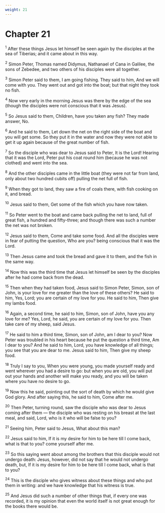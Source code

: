 ```yaml
---
weight: 21
---
```


# Chapter 21

<sup>1</sup> After these things Jesus let himself be seen again by the disciples at the sea of Tiberias; and it came about in this way. 

<sup>2</sup> Simon Peter, Thomas named Didymus, Nathanael of Cana in Galilee, the sons of Zebedee, and two others of his disciples were all together. 

<sup>3</sup> Simon Peter said to them, I am going fishing. They said to him, And we will come with you. They went out and got into the boat; but that night they took no fish. 

<sup>4</sup> Now very early in the morning Jesus was there by the edge of the sea (though the disciples were not conscious that it was Jesus). 

<sup>5</sup> So Jesus said to them, Children, have you taken any fish? They made answer, No. 

<sup>6</sup> And he said to them, Let down the net on the right side of the boat and you will get some. So they put it in the water and now they were not able to get it up again because of the great number of fish. 

<sup>7</sup> So the disciple who was dear to Jesus said to Peter, It is the Lord! Hearing that it was the Lord, Peter put his coat round him (because he was not clothed) and went into the sea. 

<sup>8</sup> And the other disciples came in the little boat (they were not far from land, only about two hundred cubits off) pulling the net full of fish. 

<sup>9</sup> When they got to land, they saw a fire of coals there, with fish cooking on it, and bread. 

<sup>10</sup> Jesus said to them, Get some of the fish which you have now taken. 

<sup>11</sup> So Peter went to the boat and came back pulling the net to land, full of great fish, a hundred and fifty-three; and though there was such a number the net was not broken. 

<sup>12</sup> Jesus said to them, Come and take some food. And all the disciples were in fear of putting the question, Who are you? being conscious that it was the Lord. 

<sup>13</sup> Then Jesus came and took the bread and gave it to them, and the fish in the same way. 

<sup>14</sup> Now this was the third time that Jesus let himself be seen by the disciples after he had come back from the dead. 

<sup>15</sup> Then when they had taken food, Jesus said to Simon Peter, Simon, son of John, is your love for me greater than the love of these others? He said to him, Yes, Lord; you are certain of my love for you. He said to him, Then give my lambs food. 

<sup>16</sup> Again, a second time, he said to him, Simon, son of John, have you any love for me? Yes, Lord, he said, you are certain of my love for you. Then take care of my sheep, said Jesus. 

<sup>17</sup> He said to him a third time, Simon, son of John, am I dear to you? Now Peter was troubled in his heart because he put the question a third time, Am I dear to you? And he said to him, Lord, you have knowledge of all things; you see that you are dear to me. Jesus said to him, Then give my sheep food. 

<sup>18</sup> Truly I say to you, When you were young, you made yourself ready and went wherever you had a desire to go: but when you are old, you will put out your hands and another will make you ready, and you will be taken where you have no desire to go. 

<sup>19</sup> Now this he said, pointing out the sort of death by which he would give God glory. And after saying this, he said to him, Come after me. 

<sup>20</sup> Then Peter, turning round, saw the disciple who was dear to Jesus coming after them — the disciple who was resting on his breast at the last meal, and said, Lord, who is it who will be false to you? 

<sup>21</sup> Seeing him, Peter said to Jesus, What about this man? 

<sup>22</sup> Jesus said to him, If it is my desire for him to be here till I come back, what is that to you? come yourself after me. 

<sup>23</sup> So this saying went about among the brothers that this disciple would not undergo death: Jesus, however, did not say that he would not undergo death, but, If it is my desire for him to be here till I come back, what is that to you? 

<sup>24</sup> This is the disciple who gives witness about these things and who put them in writing: and we have knowledge that his witness is true. 

<sup>25</sup> And Jesus did such a number of other things that, if every one was recorded, it is my opinion that even the world itself is not great enough for the books there would be. 

